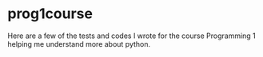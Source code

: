 # prog1course
Here are a few of the tests and codes I wrote for the course Programming 1 helping me understand more about python.
